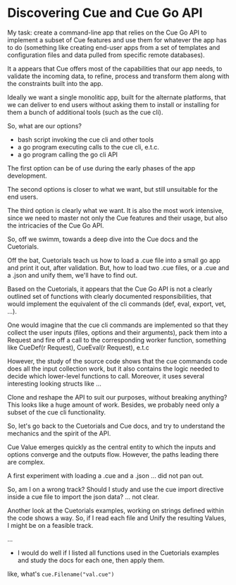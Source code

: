 # Discovering Cue and Cue Go API

My task: create a command-line app that relies on the Cue Go API to implement a subset of Cue features and use them for whatever the app has to do (something like creating end-user apps from a set of templates and configuration files and data pulled from specific remote databases).

It a appears that Cue offers most of the capabilities that our app needs, to  
validate the incoming data, to refine, process and transform them along with the constraints built into the app.

Ideally we want a single monolitic app, built for the alternate platforms, that we can deliver to end users without asking them to install or installing for them a bunch of additional tools (such as the cue cli).

So, what are our options?

- bash script invoking the cue cli and other tools
- a go program executing calls to the cue cli, e.t.c.
- a go program calling the go cli API

The first option can be of use during the early phases of the app development.

The second options is closer to what we want, but still unsuitable for the end users.

The third option is clearly what we want. It is also the most work intensive, since we need to master not only the Cue features and their usage, but also the intricacies of the Cue Go API.

So, off we swimm, towards a deep dive into the Cue docs and the Cuetorials.

Off the bat, Cuetorials teach us how to load a .cue file into a small go app and print it out, after validation. But, how to load two .cue files, or a .cue and a .json and unify them, we'll have to find out.

Based on the Cuetorials, it appears that the Cue Go API is not a clearly outlined set of functions with clearly documented responsibilities, that would implement the equivalent of the cli commands (def, eval, export, vet, ...).

One would imagine that the cue cli commands are implemented so that they collect the user inputs (files, options and their arguments), pack them into a Request and fire off a call to the corresponding worker function, something like CueDef(r Request), CueEval(r Request), e.t.c

However, the study of the source code shows that the cue commands code does all the input collection work, but it also contains the logic needed to decide which lower-level functions to call. Moreover, it uses several interesting looking structs like ...

Clone and reshape the API to suit our purposes, without breaking anything? This looks like a huge amount of work. Besides, we probably need only a subset of the cue cli functionality.

So, let's go back to the Cuetorials and Cue docs, and try to understand the mechanics and the spirit of the API.

Cue Value emerges quickly as the central entity to which the inputs and options converge and the outputs flow. However, the paths leading there are complex.

A first experiment with loading a .cue and a .json ... did not pan out.

So, am I on a wrong track? Should I study and use the cue import directive inside a cue file to import the json data? ... not clear.

Another look at the Cuetorials examples, working on strings defined within the code shows a way. So, if I read each file and Unify the resulting Values, I might be on a feasible track.

...

- I would do well if I listed all functions used in the Cuetorials examples and study the docs for each one, then apply them.

like, what's `cue.Filename("val.cue")`





